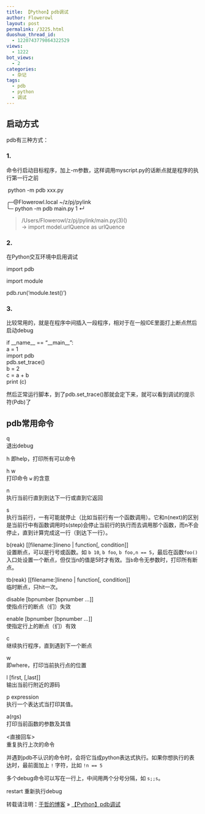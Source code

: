 ```yaml
---
title: 【Python】pdb调试
author: Flowerowl
layout: post
permalink: /3225.html
duoshuo_thread_id:
  - 1220743779864322529
views:
  - 1222
bot_views:
  - 2
categories:
  - 杂记
tags:
  - pdb
  - python
  - 调试
---
```

## 启动方式

pdb有三种方式：

### 1.

命令行启动目标程序，加上-m参数，这样调用myscript.py的话断点就是程序的执行第一行之前

 python -m pdb xxx.py

╭─@Flowerowl.local ~/z/pj/pylink  
╰─ python -m pdb main.py 1 ↵  
> /Users/Flowerowl/z/pj/pylink/main.py(3)<module>()  
-> import model.urlQuence as urlQuence

### 2.

在Python交互环境中启用调试

import pdb

import module

pdb.run(‘module.test()&#8217;)

### 3.

比较常用的，就是在程序中间插入一段程序，相对于在一般IDE里面打上断点然后启动debug

if \_\_name\_\_ == &#8220;\_\_main\_\_&#8221;:  
a = 1  
import pdb  
pdb.set_trace()  
b = 2  
c = a + b  
print (c)

然后正常运行脚本，到了pdb.set_trace()那就会定下来，就可以看到调试的提示符(Pdb)了

## pdb常用命令

q  
退出debug

h 即help，打印所有可以命令

h w   
打印命令 `w` 的含意

n  
执行当前行直到到达下一行或直到它返回

s  
执行当前行，一有可能就停止（比如当前行有一个函数调用）。它和n(next)的区别是当前行中有函数调用时s(step)会停止当前行的执行而去调用那个函数，而n不会停止，直到计算完成这一行（到达下一行）。

b(reak) [[filename:]lineno | function[, condition]]  
设置断点，可以是行号或函数。如 `b 10`, `b foo`, `b foo,n == 5`，最后在函数`foo()`入口处设置一个断点，但仅当n的值是5时才有效。当`b`命令无参数时，打印所有断点。

tb(reak) [[filename:]lineno | function[, condition]]  
临时断点，只hit一次。

disable [bpnumber [bpnumber ...]]  
使指点行的断点（们）失效

enable [bpnumber [bpnumber ...]]  
使指定行上的断点（们）有效

c  
继续执行程序，直到遇到下一个断点

w  
即where，打印当前执行点的位置

l [first, [,last]]  
输出当前行附近的源码

p expression  
执行一个表达式当打印其值。

a(rgs)  
打印当前函数的参数及其值

<直接回车>  
重复执行上次的命令

并遇到pdb不认识的命令时，会将它当成python表达式执行。如果你想执行的表达时，最前面加上 `!` 字符，比如 `!n == 5`

多个debug命令可以写在一行上，中间用两个分号分隔，如 `s;;s`。

restart 重新执行debug

转载请注明：[于哲的博客][1] &raquo; [【Python】pdb调试][2]

 [1]: http://lazynight.me
 [2]: http://lazynight.me/3225.html